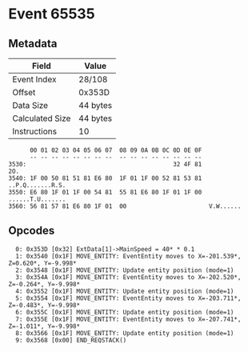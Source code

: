 # Event 65535

## Metadata

| Field           | Value    |
|-----------------|----------|
| Event Index     | 28/108   |
| Offset          | 0x353D   |
| Data Size       | 44 bytes |
| Calculated Size | 44 bytes |
| Instructions    | 10       |

```
      00 01 02 03 04 05 06 07  08 09 0A 0B 0C 0D 0E 0F
      -- -- -- -- -- -- -- --  -- -- -- -- -- -- -- --
3530:                                         32 4F 81               2O.
3540: 1F 00 50 81 51 81 E6 80  1F 01 1F 00 52 81 53 81  ..P.Q.......R.S.
3550: E6 80 1F 01 1F 00 54 81  55 81 E6 80 1F 01 1F 00  ......T.U.......
3560: 56 81 57 81 E6 80 1F 01  00                       V.W......       
```

## Opcodes

```
  0: 0x353D [0x32] ExtData[1]->MainSpeed = 40* * 0.1
  1: 0x3540 [0x1F] MOVE_ENTITY: EventEntity moves to X=-201.539*, Z=0.620*, Y=-9.998*
  2: 0x3548 [0x1F] MOVE_ENTITY: Update entity position (mode=1)
  3: 0x354A [0x1F] MOVE_ENTITY: EventEntity moves to X=-202.520*, Z=-0.264*, Y=-9.998*
  4: 0x3552 [0x1F] MOVE_ENTITY: Update entity position (mode=1)
  5: 0x3554 [0x1F] MOVE_ENTITY: EventEntity moves to X=-203.711*, Z=-0.483*, Y=-9.998*
  6: 0x355C [0x1F] MOVE_ENTITY: Update entity position (mode=1)
  7: 0x355E [0x1F] MOVE_ENTITY: EventEntity moves to X=-207.741*, Z=-1.011*, Y=-9.998*
  8: 0x3566 [0x1F] MOVE_ENTITY: Update entity position (mode=1)
  9: 0x3568 [0x00] END_REQSTACK()
```
